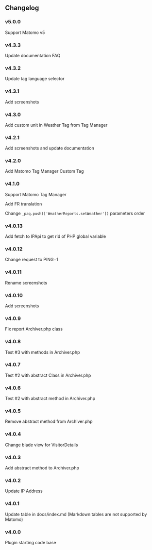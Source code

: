 ## Changelog

### v5.0.0

Support Matomo v5

### v4.3.3

Update documentation FAQ

### v4.3.2

Update tag language selector

### v4.3.1

Add screenshots

### v4.3.0

Add custom unit in Weather Tag from Tag Manager

### v4.2.1

Add screenshots and update documentation

### v4.2.0

Add Matomo Tag Manager Custom Tag 

### v4.1.0

Support Matomo Tag Manager

Add FR translation

Change `_paq.push(['WeatherReports.setWeather'])` parameters order

### v4.0.13

Add fetch to IPApi to get rid of PHP global variable

### v4.0.12

Change request to PING=1

### v4.0.11

Rename screenshots

### v4.0.10

Add screenshots

### v4.0.9

Fix report Archiver.php class

### v4.0.8

Test #3 with methods in Archiver.php

### v4.0.7

Test #2 with abstract Class in Archiver.php

### v4.0.6

Test #2 with abstract method in Archiver.php

### v4.0.5

Remove abstract method from Archiver.php

### v4.0.4

Change blade view for VisitorDetails

### v4.0.3

Add abstract method to Archiver.php

### v4.0.2

Update IP Address

### v4.0.1

Update table in docs/index.md (Markdown tables are not supported by Matomo)

### v4.0.0

Plugin starting code base